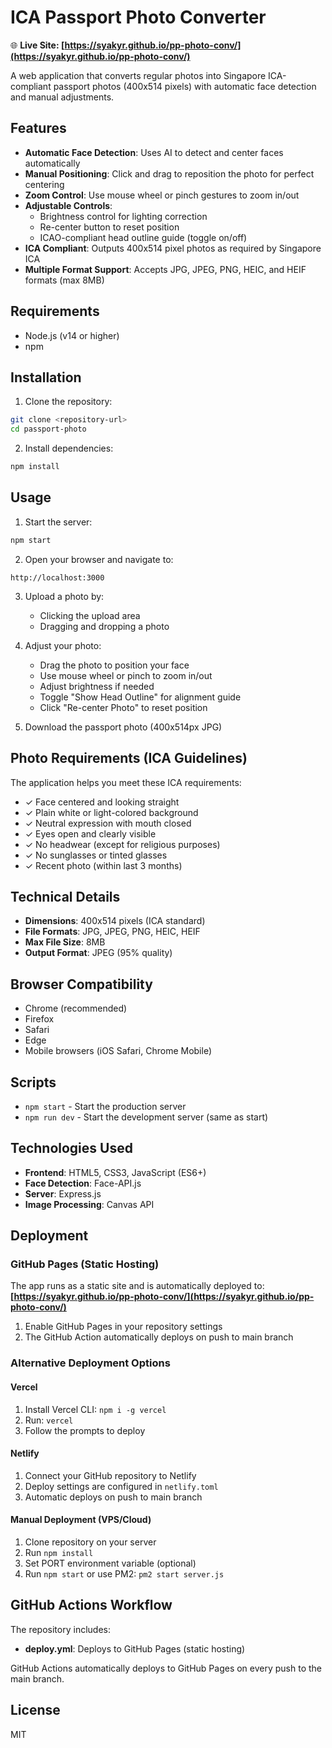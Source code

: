 # ICA Passport Photo Converter

🌐 **Live Site: [https://syakyr.github.io/pp-photo-conv/](https://syakyr.github.io/pp-photo-conv/)**

A web application that converts regular photos into Singapore ICA-compliant passport photos (400x514 pixels) with automatic face detection and manual adjustments.

## Features

- **Automatic Face Detection**: Uses AI to detect and center faces automatically
- **Manual Positioning**: Click and drag to reposition the photo for perfect centering
- **Zoom Control**: Use mouse wheel or pinch gestures to zoom in/out
- **Adjustable Controls**:
  - Brightness control for lighting correction
  - Re-center button to reset position
  - ICAO-compliant head outline guide (toggle on/off)
- **ICA Compliant**: Outputs 400x514 pixel photos as required by Singapore ICA
- **Multiple Format Support**: Accepts JPG, JPEG, PNG, HEIC, and HEIF formats (max 8MB)

## Requirements

- Node.js (v14 or higher)
- npm

## Installation

1. Clone the repository:
```bash
git clone <repository-url>
cd passport-photo
```

2. Install dependencies:
```bash
npm install
```

## Usage

1. Start the server:
```bash
npm start
```

2. Open your browser and navigate to:
```
http://localhost:3000
```

3. Upload a photo by:
   - Clicking the upload area
   - Dragging and dropping a photo

4. Adjust your photo:
   - Drag the photo to position your face
   - Use mouse wheel or pinch to zoom in/out
   - Adjust brightness if needed
   - Toggle "Show Head Outline" for alignment guide
   - Click "Re-center Photo" to reset position

5. Download the passport photo (400x514px JPG)

## Photo Requirements (ICA Guidelines)

The application helps you meet these ICA requirements:
- ✓ Face centered and looking straight
- ✓ Plain white or light-colored background
- ✓ Neutral expression with mouth closed
- ✓ Eyes open and clearly visible
- ✓ No headwear (except for religious purposes)
- ✓ No sunglasses or tinted glasses
- ✓ Recent photo (within last 3 months)

## Technical Details

- **Dimensions**: 400x514 pixels (ICA standard)
- **File Formats**: JPG, JPEG, PNG, HEIC, HEIF
- **Max File Size**: 8MB
- **Output Format**: JPEG (95% quality)

## Browser Compatibility

- Chrome (recommended)
- Firefox
- Safari
- Edge
- Mobile browsers (iOS Safari, Chrome Mobile)

## Scripts

- `npm start` - Start the production server
- `npm run dev` - Start the development server (same as start)

## Technologies Used

- **Frontend**: HTML5, CSS3, JavaScript (ES6+)
- **Face Detection**: Face-API.js
- **Server**: Express.js
- **Image Processing**: Canvas API

## Deployment

### GitHub Pages (Static Hosting)
The app runs as a static site and is automatically deployed to: **[https://syakyr.github.io/pp-photo-conv/](https://syakyr.github.io/pp-photo-conv/)**

1. Enable GitHub Pages in your repository settings
2. The GitHub Action automatically deploys on push to main branch

### Alternative Deployment Options

#### Vercel
1. Install Vercel CLI: `npm i -g vercel`
2. Run: `vercel`
3. Follow the prompts to deploy

#### Netlify
1. Connect your GitHub repository to Netlify
2. Deploy settings are configured in `netlify.toml`
3. Automatic deploys on push to main branch

#### Manual Deployment (VPS/Cloud)
1. Clone repository on your server
2. Run `npm install`
3. Set PORT environment variable (optional)
4. Run `npm start` or use PM2: `pm2 start server.js`

## GitHub Actions Workflow

The repository includes:
- **deploy.yml**: Deploys to GitHub Pages (static hosting)

GitHub Actions automatically deploys to GitHub Pages on every push to the main branch.

## License

MIT